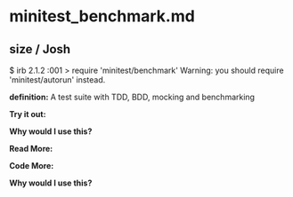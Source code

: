 # minitest_benchmark.md

## size  / Josh

$ irb
2.1.2 :001 > require 'minitest/benchmark'
Warning: you should require 'minitest/autorun' instead.

**definition:**
A test suite with TDD, BDD, mocking and benchmarking

**Try it out:**


**Why would I use this?**


**Read More:**


**Code More:**


**Why would I use this?**
